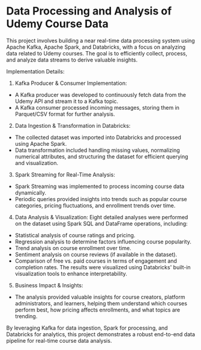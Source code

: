 # Data Processing and Analysis of Udemy Course Data

This project involves building a near real-time data processing system using Apache Kafka, Apache Spark, and Databricks, with a focus on analyzing data related to Udemy courses. The goal is to efficiently collect, process, and analyze data streams to derive valuable insights.

Implementation Details:
1) Kafka Producer & Consumer Implementation:
 - A Kafka producer was developed to continuously fetch data from the Udemy API and stream it to a Kafka topic.
 - A Kafka consumer processed incoming messages, storing them in Parquet/CSV format for further analysis.
2) Data Ingestion & Transformation in Databricks:
 - The collected dataset was imported into Databricks and processed using Apache Spark.
 - Data transformation included handling missing values, normalizing numerical attributes, and structuring the dataset for efficient querying and visualization.
3) Spark Streaming for Real-Time Analysis:
 - Spark Streaming was implemented to process incoming course data dynamically.
 - Periodic queries provided insights into trends such as popular course categories, pricing fluctuations, and enrollment trends over time.
4) Data Analysis & Visualization:
Eight detailed analyses were performed on the dataset using Spark SQL and DataFrame operations, including:
 - Statistical analysis of course ratings and pricing.
 - Regression analysis to determine factors influencing course popularity.
 - Trend analysis on course enrollment over time.
 - Sentiment analysis on course reviews (if available in the dataset).
 - Comparison of free vs. paid courses in terms of engagement and completion rates.
The results were visualized using Databricks' built-in visualization tools to enhance interpretability.
5) Business Impact & Insights:
 - The analysis provided valuable insights for course creators, platform administrators, and learners, helping them understand which courses perform best, how pricing affects enrollments, and what topics are trending.

By leveraging Kafka for data ingestion, Spark for processing, and Databricks for analytics, this project demonstrates a robust end-to-end data pipeline for real-time course data analysis.
